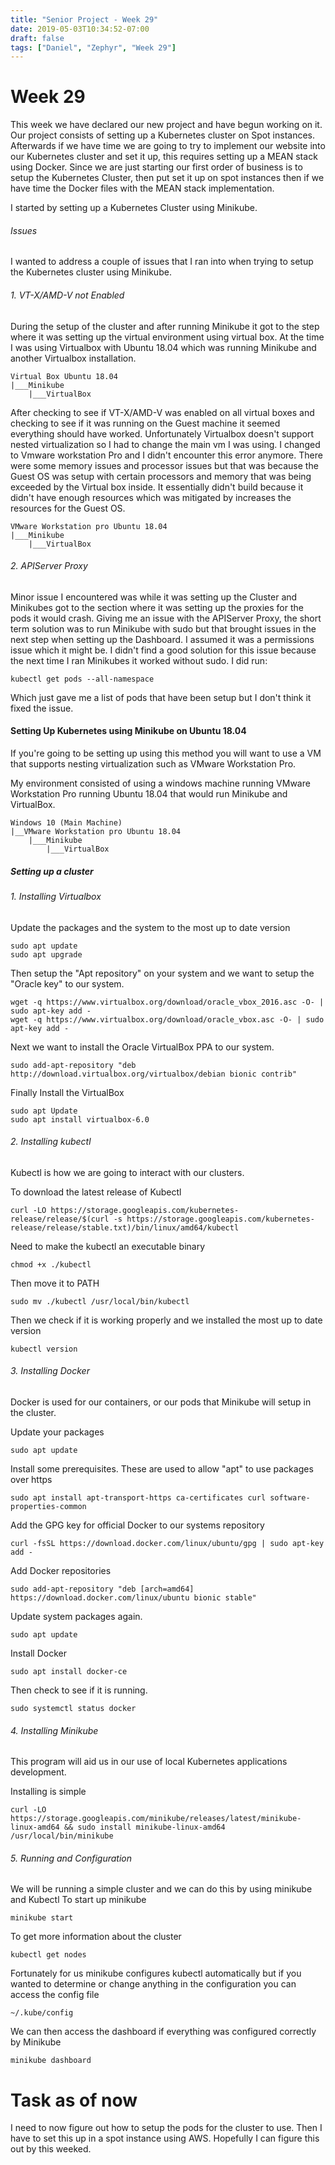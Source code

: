 ```yaml
---
title: "Senior Project - Week 29"
date: 2019-05-03T10:34:52-07:00
draft: false
tags: ["Daniel", "Zephyr", "Week 29"]
---
```


# Week  29
This week we have declared our new project and have begun working on it. Our project consists of setting up a Kubernetes cluster on Spot instances. Afterwards if we have time we are going to try to implement our website into our Kubernetes cluster and set it up, this requires setting up a MEAN stack using Docker. Since we are just starting our first order of business is to setup the Kubernetes Cluster, then put set it up on spot instances then if we have time the Docker files with the MEAN stack implementation.

I started by setting up a Kubernetes Cluster using Minikube.

###### Issues
I wanted to address a couple of issues that I ran into when trying to setup the Kubernetes cluster using Minikube.

###### 1. VT-X/AMD-V not Enabled
During the setup of the cluster and after running Minikube it got to the step where it was setting up the virtual environment using virtual box. At the time I was using Virtualbox with Ubuntu 18.04 which was running Minikube and another Virtualbox installation.

```
Virtual Box Ubuntu 18.04
|___Minikube
    |___VirtualBox
```
After checking to see if VT-X/AMD-V was enabled on all virtual boxes and checking to see if it was running on the Guest machine it seemed everything should have worked. Unfortunately Virtualbox doesn't support nested virtualization so I had to change the main vm I was using. I changed to Vmware workstation Pro and I didn't encounter this error anymore. There were some memory issues and processor issues but that was because the Guest OS was setup with certain processors and memory that was being exceeded by the Virtual box inside. It essentially didn't build because it didn't have enough resources which was mitigated by increases the resources for the Guest OS.
```
VMware Workstation pro Ubuntu 18.04
|___Minikube
    |___VirtualBox
```
###### 2. APIServer Proxy
Minor issue I encountered was while it was setting up the Cluster and Minikubes got to the section where it was setting up the proxies for the pods it would crash. Giving me an issue with the APIServer Proxy, the short term solution was to run Minikube with sudo but that brought issues in the next step when setting up the Dashboard. I assumed it was a permissions issue which it might be. I didn't find a good solution for this issue because the next time I ran Minikubes it worked without sudo. I did run:
```
kubectl get pods --all-namespace
```
Which just gave me a list of pods that have been setup but I don't think it fixed the issue.

#### Setting Up Kubernetes using Minikube on Ubuntu 18.04
If you're going to be setting up using this method you will want to use a VM that supports nesting virtualization such as VMware Workstation Pro.

My environment consisted of using a windows machine running VMware Workstation Pro running Ubuntu 18.04 that would run Minikube and VirtualBox.
```
Windows 10 (Main Machine)
|__VMware Workstation pro Ubuntu 18.04
    |___Minikube
        |___VirtualBox
```

##### Setting up a cluster
###### 1. Installing Virtualbox
Update the packages and the system to the most up to date version
```
sudo apt update
sudo apt upgrade
```
Then setup the "Apt repository" on your system and we want to setup the "Oracle key" to our system.
```
wget -q https://www.virtualbox.org/download/oracle_vbox_2016.asc -O- | sudo apt-key add -
wget -q https://www.virtualbox.org/download/oracle_vbox.asc -O- | sudo apt-key add -
```
Next we want to install the Oracle VirtualBox PPA to our system.
```
sudo add-apt-repository "deb http://download.virtualbox.org/virtualbox/debian bionic contrib"
```
Finally Install the VirtualBox
```
sudo apt Update
sudo apt install virtualbox-6.0
```

###### 2. Installing kubectl

Kubectl is how we are going to interact with our clusters.

To download the latest release of Kubectl
```
curl -LO https://storage.googleapis.com/kubernetes-release/release/$(curl -s https://storage.googleapis.com/kubernetes-release/release/stable.txt)/bin/linux/amd64/kubectl
```
Need to make the kubectl an executable binary
```
chmod +x ./kubectl
```
Then move it to PATH
```
sudo mv ./kubectl /usr/local/bin/kubectl
```
Then we check if it is working properly and we installed the most up to date version
```
kubectl version
```

###### 3. Installing Docker
Docker is used for our containers, or our pods that Minikube will setup in the cluster.

Update your packages
```
sudo apt update
```
Install some prerequisites. These are used to allow "apt" to use packages over https
```
sudo apt install apt-transport-https ca-certificates curl software-properties-common
```
Add the GPG key for official Docker to our systems repository
```
curl -fsSL https://download.docker.com/linux/ubuntu/gpg | sudo apt-key add -
```
Add Docker repositories
```
sudo add-apt-repository "deb [arch=amd64] https://download.docker.com/linux/ubuntu bionic stable"
```
Update system packages again.
```
sudo apt update
```
Install Docker
```
sudo apt install docker-ce
```
Then check to see if it is running.
```
sudo systemctl status docker
```

###### 4. Installing Minikube
This program will aid us in our use of local Kubernetes applications development.

Installing is simple
```
curl -LO https://storage.googleapis.com/minikube/releases/latest/minikube-linux-amd64 && sudo install minikube-linux-amd64 /usr/local/bin/minikube
```

###### 5. Running and Configuration
We will be running a simple cluster and we can do this by using minikube and Kubectl
To start up minikube
```
minikube start
```
To get more information about the cluster
```
kubectl get nodes
```

Fortunately for us minikube configures kubectl automatically but if you wanted to determine or change anything in the configuration you can access the config file
```
~/.kube/config
```
We can then access the dashboard if everything was configured correctly by Minikube
```
minikube dashboard
```


# Task as of now
I need to now figure out how to setup the pods for the cluster to use. Then I have to set this up in a spot instance using AWS. Hopefully I can figure this out by this weeked.
